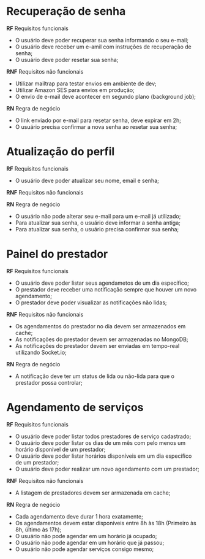 # Recuperação de senha

**RF** Requisitos funcionais

  - O usuário deve poder recuperar sua senha informando o seu e-mail;
  - O usuário deve receber um e-amil com instruções de recuperação de senha;
  - O usuário deve poder resetar sua senha;

**RNF** Requisitos não funcionais

- Utilizar mailtrap para testar envios em ambiente de dev;
- Utilizar Amazon SES para envios em produção;
- O envio de e-mail deve acontecer em segundo plano (background job);

**RN**  Regra de negócio

- O link enviado por e-mail para resetar senha, deve expirar em 2h;
- O usuário precisa confirmar a nova senha ao resetar sua senha;

# Atualização do perfil

**RF** Requisitos funcionais

- O usuário deve poder atualizar seu nome, email e senha;

**RNF** Requisitos não funcionais

**RN**  Regra de negócio

- O usuário não pode alterar seu e-mail para um e-mail já utilizado;
- Para atualizar sua senha, o usuário deve informar a senha antiga;
- Para atualizar sua senha, o usuário precisa confirmar sua senha;

# Painel do prestador

**RF** Requisitos funcionais

- O usuário deve poder listar seus agendametos de um dia específico;
- O prestador deve receber uma notificação sempre que houver um novo agendamento;
- O prestador deve poder visualizar as notificações não lidas;

**RNF** Requisitos não funcionais

- Os agendamentos do prestador no dia devem ser armazenados em cache;
- As notificações do prestador devem ser armazenadas no MongoDB;
- As notificações do prestador devem ser enviadas em tempo-real utilizando Socket.io;

**RN**  Regra de negócio

- A notificação deve ter um status de lida ou não-lida para que o prestador possa controlar;

# Agendamento de serviços

**RF** Requisitos funcionais

- O usuário deve poder listar todos prestadores de serviço cadastrado;
- O usuário deve poder listar os dias de um mês com pelo menos um horário disponível de um prestador;
- O usuário deve poder listar horários disponíveis em um dia específico de um prestador;
- O usuário deve poder realizar um novo agendamento com um prestador;

**RNF** Requisitos não funcionais

- A listagem de prestadores devem ser armazenada em cache;

**RN**  Regra de negócio

- Cada agendamento deve durar 1 hora exatamente;
- Os agendamentos devem estar disponíveis entre 8h às 18h (Primeiro às 8h, último às 17h);
- O usuário não pode agendar em um horário já ocupado;
- O usuário não pode agendar em um horário que já passou;
- O usuário não pode agendar serviços consigo mesmo;
